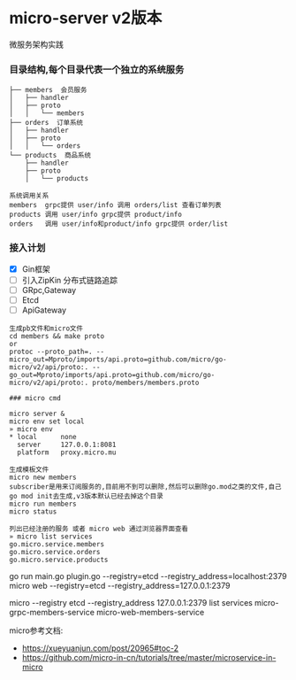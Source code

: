 # micro-server v2版本
微服务架构实践

### 目录结构,每个目录代表一个独立的系统服务

```
├── members  会员服务
│   ├── handler
│   ├── proto
│   │   └── members
├── orders  订单系统
│   ├── handler
│   ├── proto
│   │   └── orders
└── products  商品系统
    ├── handler
    ├── proto
    │   └── products

系统调用关系
members  grpc提供 user/info 调用 orders/list 查看订单列表
products 调用 user/info grpc提供 product/info
orders   调用 user/info和product/info grpc提供 order/list
```

### 接入计划
- [x] Gin框架
- [ ] 引入ZipKin 分布式链路追踪
- [ ] GRpc,Gateway
- [ ] Etcd
- [ ] ApiGateway

```
生成pb文件和micro文件
cd members && make proto
or
protoc --proto_path=. --micro_out=Mproto/imports/api.proto=github.com/micro/go-micro/v2/api/proto:. --go_out=Mproto/imports/api.proto=github.com/micro/go-micro/v2/api/proto:. proto/members/members.proto

### micro cmd

micro server &
micro env set local
» micro env
* local      none
  server     127.0.0.1:8081
  platform   proxy.micro.mu

生成模板文件
micro new members
subscriber是用来订阅服务的,目前用不到可以删除,然后可以删除go.mod之类的文件,自己go mod init去生成,v3版本默认已经去掉这个目录
micro run members
micro status

列出已经注册的服务 或者 micro web 通过浏览器界面查看
» micro list services
go.micro.service.members
go.micro.service.orders
go.micro.service.products
```

go run main.go plugin.go --registry=etcd --registry_address=localhost:2379
micro web --registry=etcd --registry_address=127.0.0.1:2379

micro --registry etcd --registry_address 127.0.0.1:2379 list services
micro-grpc-members-service
micro-web-members-service

micro参考文档:

- https://xueyuanjun.com/post/20965#toc-2
- https://github.com/micro-in-cn/tutorials/tree/master/microservice-in-micro